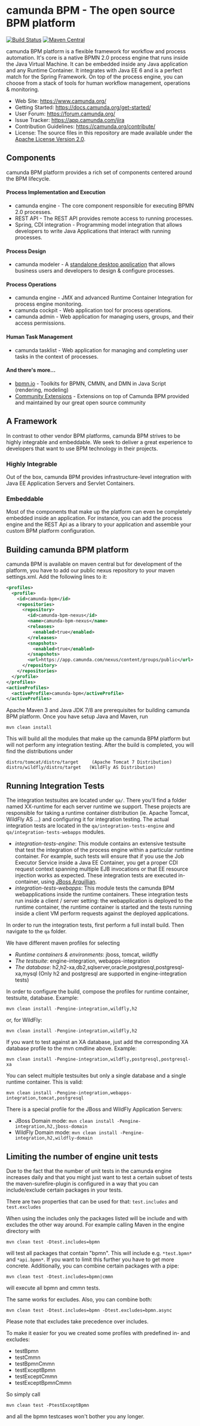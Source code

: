 camunda BPM - The open source BPM platform
==========================================

[![Build Status](https://travis-ci.org/camunda/camunda-bpm-platform.svg?branch=master)](https://travis-ci.org/camunda/camunda-bpm-platform)
[![Maven Central](https://maven-badges.herokuapp.com/maven-central/org.camunda.bpm/camunda-parent/badge.svg)](https://maven-badges.herokuapp.com/maven-central/org.camunda.bpm/camunda-parent)

camunda BPM platform is a flexible framework for workflow and process automation. It's core is a native BPMN 2.0 process engine that runs inside the Java Virtual Machine. It can be embedded inside any Java application and any Runtime Container. It integrates with Java EE 6 and is a perfect match for the Spring Framework. On top of the process engine, you can choose from a stack of tools for human workflow management, operations & monitoring.

* Web Site: https://www.camunda.org/
* Getting Started: https://docs.camunda.org/get-started/
* User Forum: https://forum.camunda.org/
* Issue Tracker: https://app.camunda.com/jira
* Contribution Guidelines: https://camunda.org/contribute/
* License: The source files in this repository are made available under the [Apache License Version 2.0](./LICENSE).

Components
----------

camunda BPM platform provides a rich set of components centered around the BPM lifecycle.

#### Process Implementation and Execution
 * camunda engine - The core component responsible for executing BPMN 2.0 processes.
 * REST API - The REST API provides remote access to running processes.
 * Spring, CDI integration - Programming model integration that allows developers to write Java Applications that interact with running processes.

#### Process Design
 * camunda modeler - A [standalone desktop application](https://github.com/camunda/camunda-modeler) that allows business users and developers to design & configure processes.

#### Process Operations
 * camunda engine - JMX and advanced Runtime Container Integration for process engine monitoring.
 * camunda cockpit - Web application tool for process operations.
 * camunda admin - Web application for managing users, groups, and their access permissions.

#### Human Task Management
 * camunda tasklist - Web application for managing and completing user tasks in the context of processes.

#### And there's more...

 * [bpmn.io](https://bpmn.io/) - Toolkits for BPMN, CMMN, and DMN in Java Script (rendering, modeling)
 * [Community Extensions](https://docs.camunda.org/manual/7.5/introduction/extensions/) - Extensions on top of Camunda BPM provided and maintained by our great open source community


A Framework
----------
In contrast to other vendor BPM platforms, camunda BPM strives to be highly integrable and embeddable. We seek to deliver a great experience to developers that want to use BPM technology in their projects.

### Highly Integrable
Out of the box, camunda BPM provides infrastructure-level integration with Java EE Application Servers and Servlet Containers.

### Embeddable
Most of the components that make up the platform can even be completely embedded inside an application. For instance, you can add the process engine and the REST Api as a library to your application and assemble your custom BPM platform configuration.


Building camunda BPM platform
----------

camunda BPM is available on maven central but for development of the platform, you have to add our public nexus repository to your maven settings.xml.
Add the following lines to it:

```xml
<profiles>
  <profile>
    <id>camunda-bpm</id>
    <repositories>
      <repository>
        <id>camunda-bpm-nexus</id>
        <name>camunda-bpm-nexus</name>
        <releases>
          <enabled>true</enabled>
        </releases>
        <snapshots>
          <enabled>true</enabled>
        </snapshots>
        <url>https://app.camunda.com/nexus/content/groups/public</url>
      </repository>
    </repositories>
  </profile>
</profiles>
<activeProfiles>
  <activeProfile>camunda-bpm</activeProfile>
</activeProfiles>
```

Apache Maven 3 and Java JDK 7/8 are prerequisites for building camunda BPM platform. Once you have setup Java and Maven, run

```
mvn clean install
```

This will build all the modules that make up the camunda BPM platform but will not perform any integration testing. After the build is completed, you will find the distributions under

```
distro/tomcat/distro/target     (Apache Tomcat 7 Distribution)
distro/wildfly/distro/target   (WildFly AS Distribution)
```

Running Integration Tests
----------
The integration testsuites are located under `qa/`. There you'll find a folder named XX-runtime for 
each server runtime we support. These projects are responsible for taking a runtime container 
distribution (ie. Apache Tomcat, WildFly AS ...) and configuring it for integration testing. The 
actual integration tests are located in the `qa/integration-tests-engine` and `qa/integration-tests-webapps` modules.
 * *integration-tests-engine*: This module contains an extensive testsuite that test the integration of the process engine within a particular runtime container. For example, such tests will ensure that if you use the Job Executor Service inside a Java EE Container, you get a proper CDI request context spanning multiple EJB invocations or that EE resource injection works as expected. These integration tests are executed in-container, using [JBoss Arquillian](http://arquillian.org/).
 * *integration-tests-webapps*: This module tests the camunda BPM webapplications inside the runtime containers. These integration tests run inside a client / server setting: the webapplication is deployed to the runtime container, the runtime container is started and the tests running inside a client VM perform requests against the deployed applications.

In order to run the integration tests, first perform a full install build. Then navigate to the `qa` folder.

We have different maven profiles for selecting
* *Runtime containers & environments*: jboss, tomcat, wildfly
* *The testsuite*: engine-integration, webapps-integration
* *The database*: h2,h2-xa,db2,sqlserver,oracle,postgresql,postgresql-xa,mysql (Only h2 and 
  postgresql are supported in engine-integration tests)

In order to configure the build, compose the profiles for runtime container, testsuite, database. Example:

```
mvn clean install -Pengine-integration,wildfly,h2
```

or, for WildFly:

```
mvn clean install -Pengine-integration,wildfly,h2
```

If you want to test against an XA database, just add the corresponding XA database profile to the mvn cmdline above. Example:

```
mvn clean install -Pengine-integration,wildfly,postgresql,postgresql-xa
```

You can select multiple testsuites but only a single database and a single runtime container. This is valid:

```
mvn clean install -Pengine-integration,webapps-integration,tomcat,postgresql
```

There is a special profile for the JBoss and WildFly Application Servers:

* JBoss Domain mode: `mvn clean install -Pengine-integration,h2,jboss-domain`
* WildFly Domain mode: `mvn clean install -Pengine-integration,h2,wildfly-domain`

Limiting the number of engine unit tests
----------
Due to the fact that the number of unit tests in the camunda engine increases daily and that you might just want to test a certain subset of tests the maven-surefire-plugin is configured in a way that you can include/exclude certain packages in your tests.

There are two properties that can be used for that: ``test.includes`` and ``test.excludes``

When using the includes only the packages listed will be include and with excludes the other way around.
For example calling Maven in the engine directory with
```
mvn clean test -Dtest.includes=bpmn
```
will test all packages that contain "bpmn". This will include e.g. ``*test.bpmn*`` and ``*api.bpmn*``. If you want to limit this further you have to get more concrete. Additionally, you can combine certain packages with a pipe:
```
mvn clean test -Dtest.includes=bpmn|cmmn
```
will execute all bpmn and cmmn tests.

The same works for excludes. Also, you can combine both:
```
mvn clean test -Dtest.includes=bpmn -Dtest.excludes=bpmn.async
```
Please note that excludes take precedence over includes.

To make it easier for you we created some profiles with predefined in- and excludes:
- testBpmn
- testCmmn
- testBpmnCmmn
- testExceptBpmn
- testExceptCmmn
- testExceptBpmnCmmn

So simply call
```
mvn clean test -PtestExceptBpmn
```
and all the bpmn testcases won't bother you any longer.
